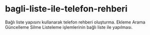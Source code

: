 # bagli-liste-ile-telefon-rehberi

Bağlı liste yapısını kullanarak telefon rehberi oluşturma.
Ekleme Arama Güncelleme Silme Listeleme işlemlerinin bağlı liste ile yapılması.

